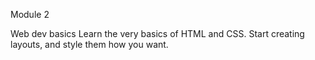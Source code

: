 Module 2

Web dev basics
Learn the very basics of HTML and CSS. Start creating layouts, and style them how you want.
